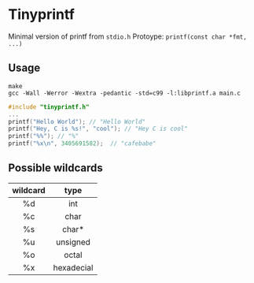 # Tinyprintf

Minimal version of printf from `stdio.h`
Protoype: `printf(const char *fmt, ...)`

## Usage
```
make
gcc -Wall -Werror -Wextra -pedantic -std=c99 -l:libprintf.a main.c
```

```c
#include "tinyprintf.h"
...
printf("Hello World"); // "Hello World"
printf("Hey, C is %s!", "cool"); // "Hey C is cool"
printf("%%"); // "%"
printf("%x\n", 3405691582);  // "cafebabe"
```

## Possible wildcards
| wildcard |    type    |
| :------: | :--------: |
|    %d    |    int     |
|    %c    |    char    |
|    %s    |   char*    |
|    %u    |  unsigned  |
|    %o    |   octal    |
|    %x    | hexadecial |